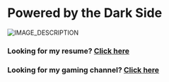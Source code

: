 # Powered by the Dark Side

![IMAGE_DESCRIPTION](https://cyprus-mail.com/image/s1100x619/fill/webp/path/wp-content/uploads/2024/09/comment2-2.jpg)

### Looking for my resume? [Click here](https://benjaminblackswan.github.io)
### Looking for my gaming channel? [Click here](https://www.youtube.com/@ben_game/videos)
